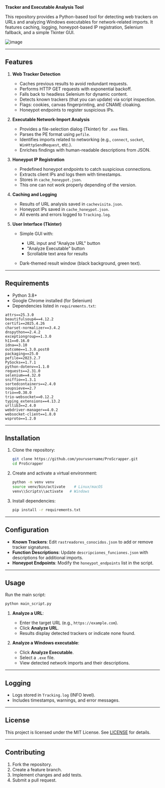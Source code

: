 **Tracker and Executable Analysis Tool**

This repository provides a Python-based tool for detecting web trackers on URLs and analyzing Windows executables for network-related imports. It features caching, logging, honeypot-based IP registration, Selenium fallback, and a simple Tkinter GUI.

![image](https://github.com/user-attachments/assets/0860d901-35bb-47ee-aaaa-644839226a67)


---

## Features

1. **Web Tracker Detection**

   * Caches previous results to avoid redundant requests.
   * Performs HTTP GET requests with exponential backoff.
   * Falls back to headless Selenium for dynamic content.
   * Detects known trackers (that you can update) via script inspection.
   * Flags: cookies, canvas fingerprinting, and CNAME cloaking.
   * Honeypot endpoints to register suspicious IPs.

2. **Executable Network-Import Analysis**

   * Provides a file-selection dialog (Tkinter) for `.exe` files.
   * Parses the PE format using `pefile`.
   * Identifies imports related to networking (e.g., `connect`, `socket`, `WinHttpSendRequest`, etc.).
   * Enriches findings with human-readable descriptions from JSON.

3. **Honeypot IP Registration**

   * Predefined honeypot endpoints to catch suspicious connections.
   * Extracts client IPs and logs them with timestamps.
   * Stores in `cache_honeypot.json`.
   * This one can not work properly depending of the version.

4. **Caching and Logging**

   * Results of URL analysis saved in `cachevisita.json`.
   * Honeypot IPs saved in `cache_honeypot.json`.
   * All events and errors logged to `Tracking.log`.

5. **User Interface (Tkinter)**

   * Simple GUI with:

     * URL input and "Analyze URL" button
     * "Analyze Executable" button
     * Scrollable text area for results
   * Dark-themed result window (black background, green text).

---

## Requirements

* Python 3.8+
* Google Chrome installed (for Selenium)
* Dependencies listed in `requirements.txt`:

```
attrs==25.3.0
beautifulsoup4==4.12.2
certifi==2025.4.26
charset-normalizer==3.4.2
dnspython==2.4.2
exceptiongroup==1.3.0
h11==0.16.0
idna==3.10
outcome==1.3.0.post0
packaging==25.0
pefile==2023.2.7
PySocks==1.7.1
python-dotenv==1.1.0
requests==2.31.0
selenium==4.32.0
sniffio==1.3.1
sortedcontainers==2.4.0
soupsieve==2.7
trio==0.30.0
trio-websocket==0.12.2
typing_extensions==4.13.2
urllib3==2.4.0
webdriver-manager==4.0.2
websocket-client==1.8.0
wsproto==1.2.0
```

---

## Installation

1. Clone the repository:

   ```bash
   git clone https://github.com/yourusername/ProScrapper.git
   cd ProScrapper
   ```
2. Create and activate a virtual environment:

   ```bash
   python -m venv venv
   source venv/bin/activate    # Linux/macOS
   venv\\Scripts\\activate   # Windows
   ```
3. Install dependencies:

   ```bash
   pip install -r requirements.txt
   ```

---

## Configuration

* **Known Trackers**: Edit `rastreadores_conocidos.json` to add or remove tracker signatures.
* **Function Descriptions**: Update `descripciones_funciones.json` with descriptions for additional imports.
* **Honeypot Endpoints**: Modify the `honeypot_endpoints` list in the script.

---

## Usage

Run the main script:

```bash
python main_script.py
```

1. **Analyze a URL**:

   * Enter the target URL (e.g., `https://example.com`).
   * Click **Analyze URL**.
   * Results display detected trackers or indicate none found.

2. **Analyze a Windows executable**:

   * Click **Analyze Executable**.
   * Select a `.exe` file.
   * View detected network imports and their descriptions.

---

## Logging

* Logs stored in `Tracking.log` (INFO level).
* Includes timestamps, warnings, and error messages.

---

## License

This project is licensed under the MIT License. See [LICENSE](LICENSE) for details.

---

## Contributing

1. Fork the repository.
2. Create a feature branch.
3. Implement changes and add tests.
4. Submit a pull request.
